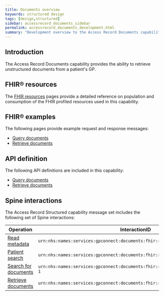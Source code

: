 ```yaml
---
title: Documents overview
keywords: structured design
tags: [design,structured]
sidebar: accessrecord_documents_sidebar
permalink: accessrecord_documents_development.html
summary: "Development overview to the Access Record Documents capability"
---
```


## Introduction ##

The Access Record Documents capability provides the ability to retrieve unstructured documents from a patient's GP.

## FHIR&reg; resources ##

The [FHIR resources](accessrecord_documents_development_resources_overview.html) pages provide a detailed reference on population and consumption of the FHIR profiled resources used in this capability.

## FHIR&reg; examples ##

The following pages provide example request and response messages:

- [Query documents](accessrecord_documents_development_fhir_examples_documents.html)
- [Retrieve documents](accessrecord_documents_development_fhir_examples_documents.html)

## API definition

The following API definitions are included in this capability:

- [Query documents](accessrecord_documents_development_search_patient_documents)
- [Retrieve documents](accessrecord_documents_development_retrieve_patient_documents.html)

## Spine interactions ##

The Access Record Structured capability message set includes the following set of Spine interactions:

| Operation                 | InteractionID             |
|---------------------------|---------------------------|
| [Read metadata](accessrecord_documents_use_case_get_the_fhir_capability_statement.html) | `urn:nhs:names:services:gpconnect:documents:fhir:rest:read:metadata-1` |
| [Patient search](accessrecord_documents_use_case_find_a_patient.html) | `urn:nhs:names:services:gpconnect:documents:fhir:rest:search:patient-1` |
| [Search for documents](accessrecord_documents_development_retrieve_patient_documents.html) | `urn:nhs:names:services:gpconnect:documents:fhir:rest:search:documentreference-1` |
| [Retrieve documents](accessrecord_documents_development_search_patient_documents.html)          | `urn:nhs:names:services:gpconnect:documents:fhir:rest:read:binary-1` |
